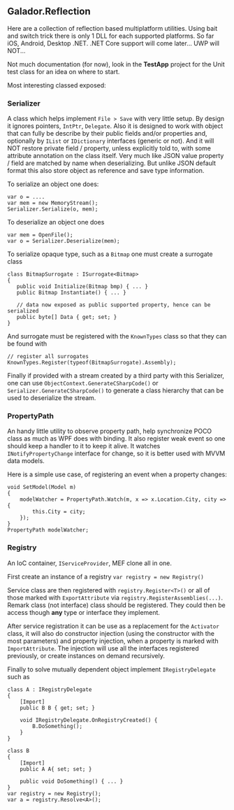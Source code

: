 ## Galador.Reflection

Here are a collection of reflection based multiplatform utilities.
Using bait and switch trick there is only 1 DLL for each supported platforms. So far iOS, Android, Desktop .NET. 
.NET Core support will come later...
UWP will NOT...

Not much documentation (for now), look in the **TestApp** project for the Unit test class for an idea on where to start.

Most interesting classed exposed:

### Serializer
A class which helps implement `File > Save` with very little setup. 
By design it ignores pointers, `IntPtr`, `Delegate`. Also it is designed to work with object that can fully be describe by their public fields and/or properties and, optionally by `IList` or `IDictionary` interfaces (generic or not).
And it will NOT restore private field / property, unless explicitly told to, with some attribute annotation on the class itself.
Very much like JSON value property / field are matched by name when deserializing. 
But unlike JSON default format this also store object as reference and save type information.

To serialize an object one does:

    var o = ....
    var mem = new MemoryStream();
    Serializer.Serialize(o, mem);

To deserialize an object one does

    var mem = OpenFile();
    var o = Serializer.Deserialize(mem);

To serialize opaque type, such as a `Bitmap` one must create a surrogate class

    class BitmapSurrogate : ISurrogate<Bitmap>
    {
       public void Initialize(Bitmap bmp) { ... }
       public Bitmap Instantiate() { ... }

       // data now exposed as public supported property, hence can be serialized
       public byte[] Data { get; set; }
    }

And surrogate must be registered with the `KnownTypes` class so that they can be found with

    // register all surrogates
    KnownTypes.Register(typeof(BitmapSurrogate).Assembly); 


Finally if provided with a stream created by a third party with this Serializer, one can use `ObjectContext.GenerateCSharpCode()` 
or `Serializer.GenerateCSharpCode()` to generate a class hierarchy that can be used to deserialize the stream.


### PropertyPath
An handy little utility to observe property path, help synchronize POCO class as much as  WPF does with binding.
It also register weak event so one should keep a handler to it to keep it alive.
It watches `INotifyPropertyChange` interface for change, so it is better used with MVVM data models.

Here is a simple use case, of registering an event when a property changes:

    void SetModel(Model m)
    {
        modelWatcher = PropertyPath.Watch(m, x => x.Location.City, city => {
            this.City = city;
        });
    }
    PropertyPath modelWatcher;


### Registry
An IoC container, `IServiceProvider`, MEF clone all in one.

First create an instance of a registry `var registry = new Registry()`

Service class are then registered with `registry.Register<T>()` or all of those marked with `ExportAttribute` via `registry.RegisterAssemblies(...)`.
Remark class (not interface) class should be registered. They could then be access though **any** type or interface they implement.

After service registration it can be use as a replacement for the `Activator` class, 
it will also do constructor injection (using the constructor with the most parameters) 
and property injection, when a property is marked with `ImportAttribute`. 
The injection will use all the interfaces registered previously, or create instances on demand recursively.

Finally to solve mutually dependent object implement `IRegistryDelegate` such as

    class A : IRegistryDelegate
    {
        [Import]
        public B B { get; set; }

        void IRegistryDelegate.OnRegistryCreated() {
            B.DoSomething();
        }
    }

    class B
    {
        [Import]
        public A A{ set; set; }

        public void DoSomething() { ... }
    }
    var registry = new Registry();
    var a = registry.Resolve<A>();